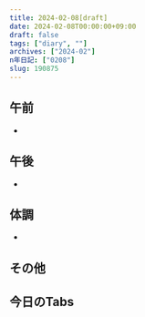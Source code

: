 ```yaml
---
title: 2024-02-08[draft]
date: 2024-02-08T00:00:00+09:00
draft: false
tags: ["diary", ""]
archives: ["2024-02"]
n年日記: ["0208"]
slug: 190875
---
```

## 午前
- 
## 午後
- 
## 体調
- 
## その他
## 今日のTabs